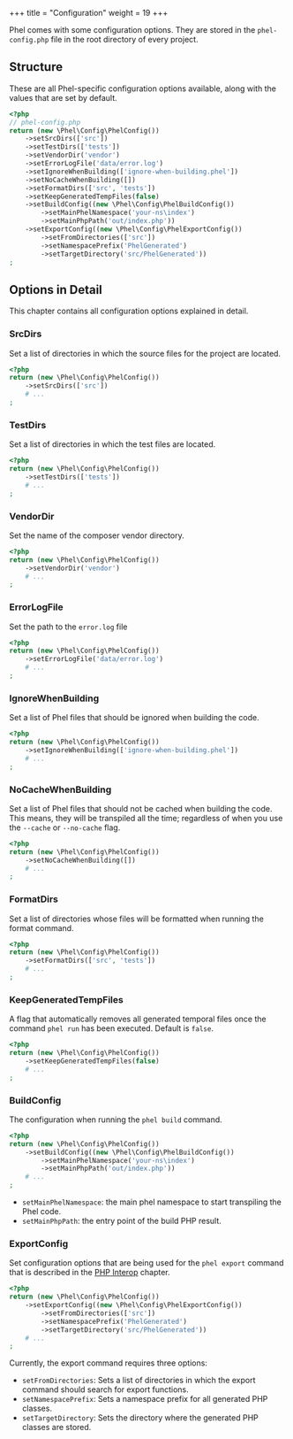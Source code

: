 +++
title = "Configuration"
weight = 19
+++

Phel comes with some configuration options. They are stored in the `phel-config.php` file in the root directory of every project.

## Structure

These are all Phel-specific configuration options available, along with the values that are set by default.

```php
<?php
// phel-config.php
return (new \Phel\Config\PhelConfig())
    ->setSrcDirs(['src'])
    ->setTestDirs(['tests'])
    ->setVendorDir('vendor')
    ->setErrorLogFile('data/error.log')
    ->setIgnoreWhenBuilding(['ignore-when-building.phel'])
    ->setNoCacheWhenBuilding([])
    ->setFormatDirs(['src', 'tests'])
    ->setKeepGeneratedTempFiles(false)
    ->setBuildConfig((new \Phel\Config\PhelBuildConfig())
        ->setMainPhelNamespace('your-ns\index')
        ->setMainPhpPath('out/index.php'))
    ->setExportConfig((new \Phel\Config\PhelExportConfig())
        ->setFromDirectories(['src'])
        ->setNamespacePrefix('PhelGenerated')
        ->setTargetDirectory('src/PhelGenerated'))
;
```

## Options in Detail

This chapter contains all configuration options explained in detail.

### SrcDirs

Set a list of directories in which the source files for the project are located.

```php
<?php
return (new \Phel\Config\PhelConfig())
    ->setSrcDirs(['src'])
    # ...
;
```

### TestDirs

Set a list of directories in which the test files are located.

```php
<?php
return (new \Phel\Config\PhelConfig())
    ->setTestDirs(['tests'])
    # ...
;
```

### VendorDir

Set the name of the composer vendor directory.

```php
<?php
return (new \Phel\Config\PhelConfig())
    ->setVendorDir('vendor')
    # ...
;
```

### ErrorLogFile

Set the path to the `error.log` file

```php
<?php
return (new \Phel\Config\PhelConfig())
    ->setErrorLogFile('data/error.log')
    # ...
;
```

### IgnoreWhenBuilding

Set a list of Phel files that should be ignored when building the code.

```php
<?php
return (new \Phel\Config\PhelConfig())
    ->setIgnoreWhenBuilding(['ignore-when-building.phel'])
    # ...
;
```

### NoCacheWhenBuilding

Set a list of Phel files that should not be cached when building the code. This means, they will be transpiled all the time; regardless of when you use the `--cache` or `--no-cache` flag.

```php
<?php
return (new \Phel\Config\PhelConfig())
    ->setNoCacheWhenBuilding([])
    # ...
;
```

### FormatDirs

Set a list of directories whose files will be formatted when running the format command.

```php
<?php
return (new \Phel\Config\PhelConfig())
    ->setFormatDirs(['src', 'tests'])
    # ...
;
```

### KeepGeneratedTempFiles

A flag that automatically removes all generated temporal files once the command `phel run` has been executed. Default is `false`.

```php
<?php
return (new \Phel\Config\PhelConfig())
    ->setKeepGeneratedTempFiles(false)
    # ...
;
```

### BuildConfig

The configuration when running the `phel build` command.

```php
<?php
return (new \Phel\Config\PhelConfig())
    ->setBuildConfig((new \Phel\Config\PhelBuildConfig())
        ->setMainPhelNamespace('your-ns\index')
        ->setMainPhpPath('out/index.php'))
    # ...
;
```

- `setMainPhelNamespace`: the main phel namespace to start transpiling the Phel code.
- `setMainPhpPath`: the entry point of the build PHP result.

### ExportConfig

Set configuration options that are being used for the `phel export` command that is described in the [PHP Interop](/documentation/php-interop/#calling-phel-functions-from-php) chapter.

```php
<?php
return (new \Phel\Config\PhelConfig())
    ->setExportConfig((new \Phel\Config\PhelExportConfig())
        ->setFromDirectories(['src'])
        ->setNamespacePrefix('PhelGenerated')
        ->setTargetDirectory('src/PhelGenerated'))
    # ...
;
```

Currently, the export command requires three options:

- `setFromDirectories`: Sets a list of directories in which the export command should search for export functions.
- `setNamespacePrefix`: Sets a namespace prefix for all generated PHP classes.
- `setTargetDirectory`: Sets the directory where the generated PHP classes are stored.
